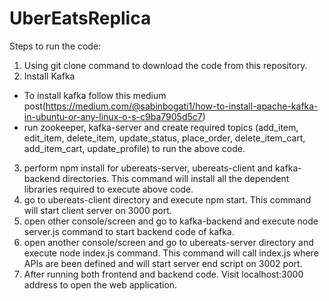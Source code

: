 # UberEatsReplica

Steps to run the code:

1) Using git clone command to download the code from this repository.
2) Install Kafka
  - To install kafka follow this medium post(https://medium.com/@sabinbogati1/how-to-install-apache-kafka-in-ubuntu-or-any-linux-o-s-c9ba7905d5c7)
  - run zookeeper, kafka-server and create required topics (add_item, edit_item, delete_item, update_status, place_order, delete_item_cart, add_item_cart, update_profile) to run the above code.
3) perform npm install for ubereats-server, ubereats-client and kafka-backend directories. This command will install all the dependent libraries required to execute above code.
4) go to ubereats-client directory and execute npm start. This command will start client server on 3000 port.
5) open other console/screen and go to kafka-backend and execute node server.js command to start backend code of kafka.
6) open another console/screen and go to ubereats-server directory and execute node index.js command. This command will call index.js where APIs are been defined and will start server end script on 3002 port.
7) After running both frontend and backend code. Visit localhost:3000 address to open the web application.
